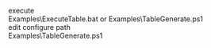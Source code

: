 execute
<br/>
Examples\ExecuteTable.bat or Examples\TableGenerate.ps1
<br/>
edit configure path
<br/>
Examples\TableGenerate.ps1
